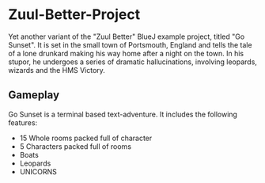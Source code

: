 Zuul-Better-Project
===================

Yet another variant of the "Zuul Better" BlueJ example project, titled "Go Sunset".
It is set in the small town of Portsmouth, England and tells the tale of a lone drunkard making his way home after a night on the town. In his stupor, he undergoes a series of dramatic hallucinations, involving leopards, wizards and the HMS Victory.

Gameplay
--------

Go Sunset is a terminal based text-adventure. It includes the following features:
* 15 Whole rooms packed full of character
* 5 Characters packed full of rooms
* Boats
* Leopards
* UNICORNS
